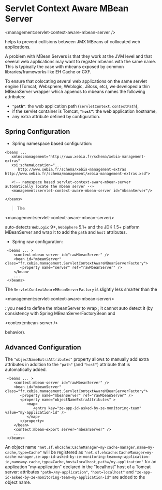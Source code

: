 # Servlet Context Aware MBean Server #



&lt;management:servlet-context-aware-mbean-server /&gt;

 helps to prevent collisions between JMX MBeans of collocated web applications.

A problem with MBean Servers is that they work at the JVM level and that several web applications may want to register mbeans with the same name. This is typically the case with mbeans exposed by common libraries/frameworks like  EH Cache or CXF.

To ensure that colocating several web applications on the same servlet engine (Tomcat, Websphere, Weblogic, JBoss, etc), we developed a thin MBeanServer wrapper which appends to mbeans names the following attributes:
  * **`"path"`**: the web application path (`servletContext.contextPath`),
  * if the servlet container is Tomcat, **`"host"`**: the web application hostname,
  * any extra attribute defined by configuration.

## Spring Configuration ##

  * Spring namespace based configuration:
```
<beans ...
   xmlns:management="http://www.xebia.fr/schema/xebia-management-extras"
   xsi:schemaLocation="...
      http://www.xebia.fr/schema/xebia-management-extras http://www.xebia.fr/schema/management/xebia-management-extras.xsd">

   <!-- namespace based servlet-context-aware-mbean-server automatically locate the mbean server -->
   <management:servlet-context-aware-mbean-server id="mbeanServer"/>

</beans>
```

> The 

&lt;management:servlet-context-aware-mbean-server/&gt;

  auto-detects `WebLogic` 9+, `WebSphere` 5.1+ and the JDK 1.5+ platform MBeanServer and wrap it to add the `path` and `host` attributes.

  * Spring raw configuration:
```
 <beans ... >
    <context:mbean-server id="rawMbeanServer" />
    <bean id="mbeanServer" class="fr.xebia.management.ServletContextAwareMBeanServerFactory">
       <property name="server" ref="rawMbeanServer" />
    </bean>
    ...
 </beans>
```

The `ServletContextAwareMBeanServerFactory` is slightly less smarter than the 

&lt;management:servlet-context-aware-mbean-server/&gt;

: you need to define the mbeanServer to wrap ; it cannot auto detect it (by consistency with Spring MBeanServerFactoryBean and 

&lt;context:mbean-server /&gt;

 behavior).

## Advanced Configuration ##

The `"objectNameExtraAttributes"` property allows to manually add extra attributes in addition to the `"path"` (and `"host"`) attribute that is automatically added.

```
 <beans ... >
    <context:mbean-server id="rawMbeanServer" />
    <bean id="mbeanServer" class="fr.xebia.management.ServletContextAwareMBeanServerFactory">
       <property name="mbeanServer" ref="rawMbeanServer" />
       <property name="objectNameExtraAttributes" >
          <map>
             <entry key="ze-app-id-asked-by-ze-monitoring-team" value="my-application-id" />
          </map>
       </property>
    </bean>
    <context:mbean-export server="mbeanServer" />
    ...
 </beans>
```

An object name `"net.sf.ehcache:CacheManager=my-cache-manager,name=my-cache,type=Cache"` will be registered as `"net.sf.ehcache:CacheManager=my-cache-manager,ze-app-id-asked-by-ze-monitoring-team=my-application-id,name=my-cache,type=Cache,host=localhost,path=/my-application"` for an application "my-application" declared in the "localhost" host of a Tomcat server: attributes `"path=/my-application"`,  `"host=localhost"` and `"ze-app-id-asked-by-ze-monitoring-team=my-application-id"` are added to the object name.